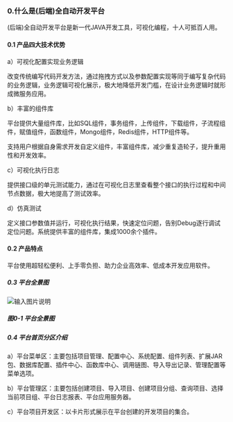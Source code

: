 ### 0.什么是(后端)全自动开发平台

(后端)全自动开发平台是新一代JAVA开发工具，可视化编程，十人可抵百人用。

#### 0.1 产品四大技术优势

a）可视化配置实现业务逻辑

改变传统编写代码开发方法，通过拖拽方式以及参数配置实现等同于编写复杂代码的业务逻辑，业务逻辑可视化展示，极大地降低开发门槛，在设计业务逻辑时就形成微服务应用。

b）丰富的组件库

平台提供大量组件库，比如SQL组件，事务组件，上传组件，下载组件，子流程组件，赋值组件，函数组件，Mongo组件，Redis组件，HTTP组件等。

支持用户根据自身需求开发自定义组件，丰富组件库，减少重复造轮子，提升重用性和开发效率。

c）可视化执行日志

提供接口级的单元测试能力，通过在可视化日志里查看整个接口的执行过程和中间节点数据，极大地提高了测试效率。

d）仿真测试

定义接口参数值并运行，可视化执行结果，快速定位问题，告别Debug逐行调试定位问题。系统提供丰富的组件库，集成1000余个插件。

#### 0.2 产品特点

平台使用超轻松便利、上手零负担、助力企业高效率、低成本开发应用软件。

##### 0.3 平台全景图

![输入图片说明](../../../images/SoFlu%EF%BC%88%E5%90%8E%E7%AB%AF%EF%BC%89%E5%BC%80%E5%8F%91%E5%B9%B3%E5%8F%B0/1.%20%E6%9C%80%E6%96%B0%E7%89%88%E6%9C%AC%20-%20%E6%9B%B4%E6%96%B0%E6%97%A5%E6%9C%9F%20-%202022.10.08/2.%20%E5%BF%AB%E9%80%9F%E5%85%A5%E9%97%A8/0.%20%E4%BB%80%E4%B9%88%E6%98%AF(%E5%90%8E%E7%AB%AF)%E5%85%A8%E8%87%AA%E5%8A%A8%E5%BC%80%E5%8F%91%E5%B9%B3%E5%8F%B0/image.png)

##### 图0-1 平台全景图

##### 0.4 平台首页分区介绍

a）平台菜单区：主要包括项目管理、配置中心、系统配置、组件列表、扩展JAR包、数据库配置、插件中心、函数库中心、调用链图、导入导出记录、管理配置等菜单选项。

b）平台管理区：主要包括创建项目、导入项目、创建项目分组、查询项目、选择当前项目组、平台日志报表、平台应用服务器。

c）平台项目开发区：以卡片形式展示在平台创建的开发项目的集合。
